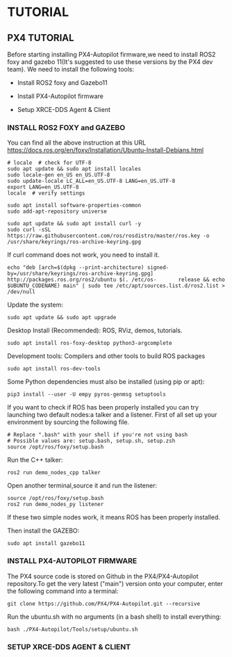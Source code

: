 # TUTORIAL
## PX4 TUTORIAL
Before starting installing PX4-Autopilot firmware,we need to install ROS2 foxy and gazebo 11(It's suggested to use these versions by the PX4 dev team).
We need to install the following tools:
- Install ROS2 foxy and Gazebo11
* Install PX4-Autopilot firmware
+ Setup XRCE-DDS Agent & Client

### INSTALL ROS2 FOXY and GAZEBO
  You can find all the above instruction at this URL https://docs.ros.org/en/foxy/Installation/Ubuntu-Install-Debians.html 
  ```
# locale  # check for UTF-8
  sudo apt update && sudo apt install locales
  sudo locale-gen en_US en_US.UTF-8
  sudo update-locale LC_ALL=en_US.UTF-8 LANG=en_US.UTF-8
  export LANG=en_US.UTF-8
  locale  # verify settings
  ```
  ```
  sudo apt install software-properties-common
  sudo add-apt-repository universe
  ```
  ```
  sudo apt update && sudo apt install curl -y
  sudo curl -sSL https://raw.githubusercontent.com/ros/rosdistro/master/ros.key -o /usr/share/keyrings/ros-archive-keyring.gpg
  ```
  If curl command does not work, you need to install it.
  ```
  echo "deb [arch=$(dpkg --print-architecture) signed-by=/usr/share/keyrings/ros-archive-keyring.gpg] http://packages.ros.org/ros2/ubuntu $(. /etc/os-       release && echo $UBUNTU_CODENAME) main" | sudo tee /etc/apt/sources.list.d/ros2.list > /dev/null
  ```
  Update the system:
  ```
  sudo apt update && sudo apt upgrade
  ```
  Desktop Install (Recommended): ROS, RViz, demos, tutorials.
  ```
  sudo apt install ros-foxy-desktop python3-argcomplete
  ```
  Development tools: Compilers and other tools to build ROS packages
   ```
   sudo apt install ros-dev-tools
   ```
  Some Python dependencies must also be installed (using pip or apt):
  ```
  pip3 install --user -U empy pyros-genmsg setuptools
  ```
  If you want to check if ROS has been properly installed you can try launching two default nodes:a talker and a listener.
  First of all set up your environment by sourcing the following file.
  ```
  # Replace ".bash" with your shell if you're not using bash
  # Possible values are: setup.bash, setup.sh, setup.zsh
  source /opt/ros/foxy/setup.bash
  ```
  Run the C++ talker:
  ```
  ros2 run demo_nodes_cpp talker
  ```
  Open another terminal,source it and run the listener:
  ```
  source /opt/ros/foxy/setup.bash
  ros2 run demo_nodes_py listener
  ```
  If these two simple nodes work, it means ROS has been properly installed.
  
  Then install the GAZEBO:
  ```
  sudo apt install gazebo11
  ```
  
  ### INSTALL PX4-AUTOPILOT FIRMWARE
  
  The PX4 source code is stored on Github in the PX4/PX4-Autopilot repository.To get the very latest ("main") version onto your computer, enter the           following command into a terminal:
  ```
  git clone https://github.com/PX4/PX4-Autopilot.git --recursive
  ```
  Run the ubuntu.sh with no arguments (in a bash shell) to install everything:
  ```
  bash ./PX4-Autopilot/Tools/setup/ubuntu.sh
  ```
  
  ### SETUP XRCE-DDS AGENT & CLIENT
 
